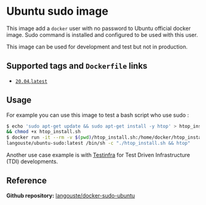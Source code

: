 # Ubuntu sudo image

This image add a `docker` user with no password to Ubuntu official docker image. Sudo command is installed and configured to be used with this user.

This image can be used for development and test but not in production.

## Supported tags and `Dockerfile` links

* [`20.04`,`latest`](https://github.com/langouste/docker-sudo-ubuntu)

## Usage

For example you can use this image to test a bash script who use sudo :

```bash
$ echo 'sudo apt-get update && sudo apt-get install -y htop' > htop_install.sh \
&& chmod +x htop_install.sh
$ docker run -it --rm -v $(pwd)/htop_install.sh:/home/docker/htop_install.sh \
langouste/ubuntu-sudo:latest /bin/sh -c "./htop_install.sh && htop"
```

Another use case example is with [Testinfra](https://testinfra.readthedocs.io/en/latest/examples.html#test-docker-images) for Test Driven Infrastructure (TDI) developments.

## Reference

**Github repository:** [langouste/docker-sudo-ubuntu](https://github.com/langouste/docker-sudo-ubuntu)
